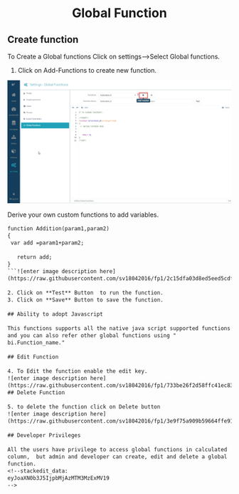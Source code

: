 
<center><h1>Global Function</h1></center>

## Create function
 
 To Create a Global functions Click on settings-->Select Global functions.
 
 1. Click on Add-Functions to create new function.
 
![enter image description here](https://raw.githubusercontent.com/sv18042016/fp1/d9712e86a6881444e961d60dfc6aab30bf665172/images/func1.png)

Derive your own custom functions to add variables.

```
function Addition(param1,param2)
{
 var add =param1+param2;
 
   return add;
}
```![enter image description here](https://raw.githubusercontent.com/sv18042016/fp1/2c15dfa03d8ed5eed5cdffdc1335c22ce759300c/images/global_functions.png)

2. Click on **Test** Button  to run the function.
3. Click on **Save** Button to save the function.

## Ability to adopt Javascript

This functions supports all the native java script supported functions and you can also refer other global functions using " bi.Function_name."

## Edit Function

4. To Edit the function enable the edit key.
![enter image description here](https://raw.githubusercontent.com/sv18042016/fp1/733be26f2d58ffc41ec83bc979234243c5417a2e/images/edit_func.png)
## Delete Function

5. to delete the function click on Delete button
![enter image description here](https://raw.githubusercontent.com/sv18042016/fp1/3e9f75a909b59664ffe91af0ad16c2c9859586cf/images/del_func.png)

## Developer Privileges

All the users have privilege to access global functions in calculated column,  but admin and developer can create, edit and delete a global function.
<!--stackedit_data:
eyJoaXN0b3J5IjpbMjAzMTM3MzExMV19
-->